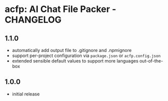 # acfp: AI Chat File Packer - CHANGELOG

## 1.1.0
* automatically add output file to .gitignore and .npmignore
* support per-project configuration via `package.json` or `acfp.config.json`
* extended sensible default values to support more languages out-of-the-box

## 1.0.0
* initial release